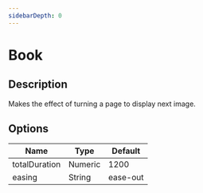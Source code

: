 ```yaml
---
sidebarDepth: 0
---
```


# Book

## Description

Makes the effect of turning a page to display next image.

## Options

| Name | Type | Default |
|------|------|---------|
| totalDuration | Numeric | 1200 |
| easing | String | ease-out |
